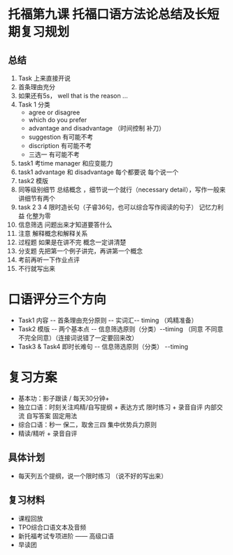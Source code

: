 # 托福第九课 托福口语方法论总结及长短期复习规划

## 总结
1. Task 上来直接开说
2. 首条理由充分
3. 如果还有5s， well that is the reason ...
4. Task 1 分类
    - agree or disagree
    - which do you prefer
    - advantage and disadvantage （时间控制 补刀）
    - suggestion  有可能不考
    - discription 有可能不考
    - 三选一    有可能不考
5. task1 考time manager 和应变能力
6. task1 advantage 和 disadvantage 每个都要说 每个说一个
7. task2 模版
8. 同等级别细节 总结概念 ，细节说一个就行（necessary detail），写作一般来讲细节有两个
9. task 2 3 4 限时造长句（子睿36句，也可以综合写作阅读的句子） 记忆力利益 化整为零
10. 信息筛选 问题出来才知道要答什么
11. 注意 解释概念和解释关系
12. 过程题 如果是在讲不完 概念一定讲清楚
13. 分支题 先把第一个例子讲完，再讲第一个概念
14. 考前再听一下作业点评
15. 不行就写出来


# 口语评分三个方向
- Task1 内容 -- 首条理由充分原则 -- 实词汇-- timing （鸡精准备）
- Task2 模版 -- 两个基本点 -- 信息筛选原则（分类）--timing （同意 不同意 不完全同意）（连接词说错了一定要回来改）
- Task3 & Task4 即时长难句 -- 信息筛选原则（分类） --timing



# 复习方案
- 基本功：影子跟读 / 每天30分钟+
- 独立口语：时刻关注鸡精/自写提纲 + 表达方式 限时练习 + 录音自评 内部交流 自写答案 固定用法
- 综合口语：秒一 保二，取舍三四 集中优势兵力原则 
- 精读/精听 + 录音自评

## 具体计划
- 每天列五个提纲，说一个限时练习 （说不好的写出来）


## 复习材料 
- 课程回放
- TPO综合口语文本及音频
- 新托福考试专项进阶 —— 高级口语
- 早读团 
 